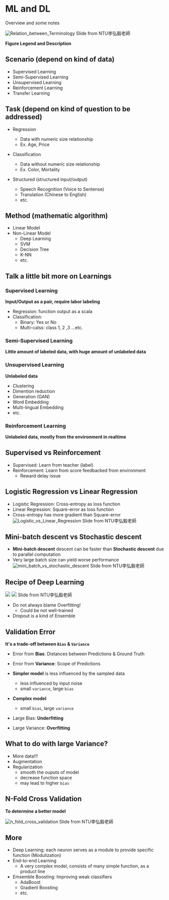 # ML and DL

Overview and some notes

![Relation_between_Terminology](https://raw.githubusercontent.com/lennox0909/ML_and_DL_basic/master/slides/ML_Relation_between_Terminology.jpg)
Slide from NTU李弘毅老師

**Figure Legend and Description**

## Scenario (depend on kind of data)
* Supervised Learning
* Semi-Supervised Learning
* Unsupervised Learning
* Reinforcement Learning
* Transfer Learning

## Task (depend on kind of question to be addressed)
* Regression
  * Data with numeric size relationship
  * Ex. Age, Price

* Classification
  * Data without numeric size relationship
  * Ex. Color, Mortality

* Structured (structured input/output)
   * Speech Recognition (Voice to Sentense)
   * Translation (Chinese to English)
   * etc.

## Method (mathematic algorithm)
* Linear Model
* Non-Linear Model
  * Deep Learning
  * SVM
  * Decision Tree
  * K-NN
  * etc.

## Talk a little bit more on Learnings
### Supervised Learning
**Input/Output as a pair, require labor labeling**
* Regression: function output as a scala
* Classification:
  * Binary: Yes or No
  * Multi-calss: class 1, 2 ,3 ...etc.

### Semi-Supervised Learning
**Little amount of labeled data, with huge amount of unlabeled data**

### Unsupervised Learning
**Unlabeled data**
* Clustering
* Dimention reduction
* Generation (GAN)
* Word Embedding
* Multi-lingual Embedding
* etc.

### Reinforcement Learning
**Unlabeled data, mostly from the environment in realtime**

## Supervised vs Reinforcement
* Supervised: Learn from teacher (label)
* Reinforcement: Learn from score feedbacked from environment
  * Reward delay issue

## Logistic Regression vs Linear Regression
* Logistic Regression: Cross-entropy as loss function
* Linear Regression: Square-error as loss function
* Cross-entropy has more gradient than Square-error
![Logistic_vs_Linear_Regression](https://raw.githubusercontent.com/lennox0909/ML_and_DL_basic/master/slides/Logistic_vs_Linear_Regression.JPG)
Slide from NTU李弘毅老師

## Mini-batch descent vs Stochastic descent
* **Mini-batch descent** descent can be faster than **Stochastic descent** due to parallel computation
* Very large batch size can yield worse performance
![mini_batch_vs_stochastic_descent](https://raw.githubusercontent.com/lennox0909/ML_and_DL_basic/master/slides/mini_batch_vs_stochastic_descent.JPG)
Slide from NTU李弘毅老師

## Recipe of Deep Learning
![](https://raw.githubusercontent.com/lennox0909/ML_and_DL_basic/master/slides/recipe_of_deep_learning_1.JPG)
![](https://raw.githubusercontent.com/lennox0909/ML_and_DL_basic/master/slides/recipe_of_deep_learning_2.JPG)
Slide from NTU李弘毅老師
* Do not always blame Overfitting!
  * Could be not well-trained
* Dropout is a kind of Ensemble

## Validation Error

**It's a trade-off between `Bias` & `Variance`**

* Error from **Bias**: Distances between Predictions & Ground Truth
* Error from **Variance**: Scope of Predictions

* **Simpler model** is less influenced by the sampled data
  * less influenced by input noise
  * small `variance`, large `bias`

* **Complex model** 
  * small `bias`, large `variance`
  
* Large Bias: **Underfitting**
* Large Variance: **Overfitting**

## What to do with large Variance?
* More data!!!
* Augmentation
* Regularization
  * smooth the ouputs of model
  * decrease function space
  * may lead to higher `bias`
  
## N-Fold Cross Validation
**To determine a better model**

![n_fold_cross_validation](https://raw.githubusercontent.com/lennox0909/ML_and_DL_basic/master/slides/n_fold_cross_validation.JPG)
Slide from NTU李弘毅老師

## More
* Deep Learning: each neuron serves as a module to provide specific function (Modulization)
* End-to-end Learning
  * A very complex model, consists of many simple function, as a product line
* Emsemble Boosting: Improving weak classifiers
  * AdaBoost
  * Gradient Boosting
  * etc.






